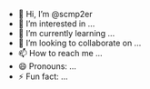 - 👋 Hi, I’m @scmp2er
- 👀 I’m interested in ...
- 🌱 I’m currently learning ...
- 💞️ I’m looking to collaborate on ...
- 📫 How to reach me ...
- 😄 Pronouns: ...
- ⚡ Fun fact: ...

<!---
scmp2er/scmp2er is a ✨ special ✨ repository because its `README.md` (this file) appears on your GitHub profile.
You can click the Preview link to take a look at your changes.
--->
